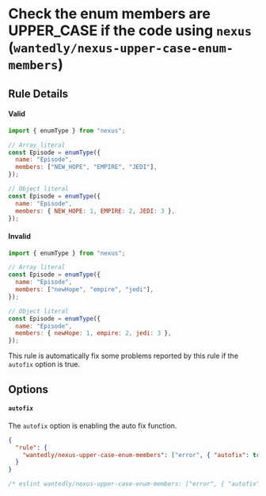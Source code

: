 # Check the enum members are UPPER_CASE if the code using `nexus` (`wantedly/nexus-upper-case-enum-members`)

## Rule Details

#### Valid

```js
import { enumType } from "nexus";

// Array literal
const Episode = enumType({
  name: "Episode",
  members: ["NEW_HOPE", "EMPIRE", "JEDI"],
});

// Object literal
const Episode = enumType({
  name: "Episode",
  members: { NEW_HOPE: 1, EMPIRE: 2, JEDI: 3 },
});
```

#### Invalid

```js
import { enumType } from "nexus";

// Array literal
const Episode = enumType({
  name: "Episode",
  members: ["newHope", "empire", "jedi"],
});

// Object literal
const Episode = enumType({
  name: "Episode",
  members: { newHope: 1, empire: 2, jedi: 3 },
});
```

This rule is automatically fix some problems reported by this rule if the `autofix` option is true.

## Options

#### `autofix`

The `autofix` option is enabling the auto fix function.

```json
{
  "rule": {
    "wantedly/nexus-upper-case-enum-members": ["error", { "autofix": true }]
  }
}
```

```js
/* eslint wantedly/nexus-upper-case-enum-members: ["error", { "autofix": true }] */
```
